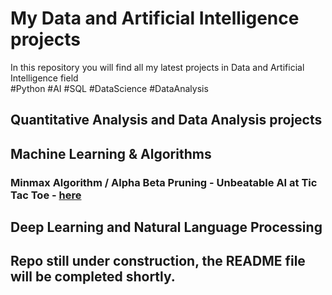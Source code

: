 # My Data and Artificial Intelligence projects 
In this repository you will find all my latest projects in Data and Artificial Intelligence field\
#Python #AI #SQL #DataScience #DataAnalysis

## Quantitative Analysis and Data Analysis projects

## Machine Learning & Algorithms
### Minmax Algorithm / Alpha Beta Pruning - Unbeatable AI at Tic Tac Toe - [here](Unbeatable%20AI%20Tic%20Tac%20Toe/Morpion-IA.ipynb)

## Deep Learning and Natural Language Processing

## Repo still under construction, the README file will be completed shortly.

